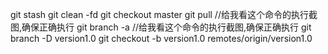 ﻿git stash
git clean -fd
git checkout master 
git pull  //给我看这个命令的执行截图,确保正确执行
git branch -a //给我看这个命令的执行截图,确保正确执行
git branch -D version1.0 
git checkout -b version1.0 remotes/origin/version1.0
